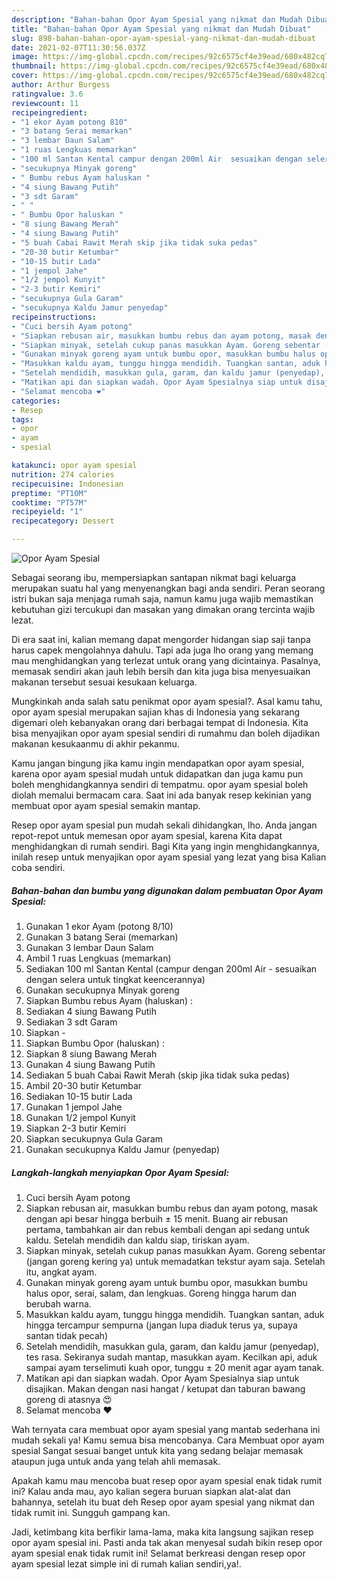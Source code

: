 ```yaml
---
description: "Bahan-bahan Opor Ayam Spesial yang nikmat dan Mudah Dibuat"
title: "Bahan-bahan Opor Ayam Spesial yang nikmat dan Mudah Dibuat"
slug: 898-bahan-bahan-opor-ayam-spesial-yang-nikmat-dan-mudah-dibuat
date: 2021-02-07T11:30:56.037Z
image: https://img-global.cpcdn.com/recipes/92c6575cf4e39ead/680x482cq70/opor-ayam-spesial-foto-resep-utama.jpg
thumbnail: https://img-global.cpcdn.com/recipes/92c6575cf4e39ead/680x482cq70/opor-ayam-spesial-foto-resep-utama.jpg
cover: https://img-global.cpcdn.com/recipes/92c6575cf4e39ead/680x482cq70/opor-ayam-spesial-foto-resep-utama.jpg
author: Arthur Burgess
ratingvalue: 3.6
reviewcount: 11
recipeingredient:
- "1 ekor Ayam potong 810"
- "3 batang Serai memarkan"
- "3 lembar Daun Salam"
- "1 ruas Lengkuas memarkan"
- "100 ml Santan Kental campur dengan 200ml Air  sesuaikan dengan selera untuk tingkat keencerannya"
- "secukupnya Minyak goreng"
- " Bumbu rebus Ayam haluskan "
- "4 siung Bawang Putih"
- "3 sdt Garam"
- " "
- " Bumbu Opor haluskan "
- "8 siung Bawang Merah"
- "4 siung Bawang Putih"
- "5 buah Cabai Rawit Merah skip jika tidak suka pedas"
- "20-30 butir Ketumbar"
- "10-15 butir Lada"
- "1 jempol Jahe"
- "1/2 jempol Kunyit"
- "2-3 butir Kemiri"
- "secukupnya Gula Garam"
- "secukupnya Kaldu Jamur penyedap"
recipeinstructions:
- "Cuci bersih Ayam potong"
- "Siapkan rebusan air, masukkan bumbu rebus dan ayam potong, masak dengan api besar hingga berbuih ± 15 menit. Buang air rebusan pertama, tambahkan air dan rebus kembali dengan api sedang untuk kaldu. Setelah mendidih dan kaldu siap, tiriskan ayam."
- "Siapkan minyak, setelah cukup panas masukkan Ayam. Goreng sebentar (jangan goreng kering ya) untuk memadatkan tekstur ayam saja. Setelah itu, angkat ayam."
- "Gunakan minyak goreng ayam untuk bumbu opor, masukkan bumbu halus opor, serai, salam, dan lengkuas. Goreng hingga harum dan berubah warna."
- "Masukkan kaldu ayam, tunggu hingga mendidih. Tuangkan santan, aduk hingga tercampur sempurna (jangan lupa diaduk terus ya, supaya santan tidak pecah)"
- "Setelah mendidih, masukkan gula, garam, dan kaldu jamur (penyedap), tes rasa. Sekiranya sudah mantap, masukkan ayam. Kecilkan api, aduk sampai ayam terselimuti kuah opor, tunggu ± 20 menit agar ayam tanak."
- "Matikan api dan siapkan wadah. Opor Ayam Spesialnya siap untuk disajikan. Makan dengan nasi hangat / ketupat dan taburan bawang goreng di atasnya 😍"
- "Selamat mencoba ❤"
categories:
- Resep
tags:
- opor
- ayam
- spesial

katakunci: opor ayam spesial 
nutrition: 274 calories
recipecuisine: Indonesian
preptime: "PT10M"
cooktime: "PT57M"
recipeyield: "1"
recipecategory: Dessert

---
```



![Opor Ayam Spesial](https://img-global.cpcdn.com/recipes/92c6575cf4e39ead/680x482cq70/opor-ayam-spesial-foto-resep-utama.jpg)

Sebagai seorang ibu, mempersiapkan santapan nikmat bagi keluarga merupakan suatu hal yang menyenangkan bagi anda sendiri. Peran seorang istri bukan saja menjaga rumah saja, namun kamu juga wajib memastikan kebutuhan gizi tercukupi dan masakan yang dimakan orang tercinta wajib lezat.

Di era  saat ini, kalian memang dapat mengorder hidangan siap saji tanpa harus capek mengolahnya dahulu. Tapi ada juga lho orang yang memang mau menghidangkan yang terlezat untuk orang yang dicintainya. Pasalnya, memasak sendiri akan jauh lebih bersih dan kita juga bisa menyesuaikan makanan tersebut sesuai kesukaan keluarga. 



Mungkinkah anda salah satu penikmat opor ayam spesial?. Asal kamu tahu, opor ayam spesial merupakan sajian khas di Indonesia yang sekarang digemari oleh kebanyakan orang dari berbagai tempat di Indonesia. Kita bisa menyajikan opor ayam spesial sendiri di rumahmu dan boleh dijadikan makanan kesukaanmu di akhir pekanmu.

Kamu jangan bingung jika kamu ingin mendapatkan opor ayam spesial, karena opor ayam spesial mudah untuk didapatkan dan juga kamu pun boleh menghidangkannya sendiri di tempatmu. opor ayam spesial boleh diolah memalui bermacam cara. Saat ini ada banyak resep kekinian yang membuat opor ayam spesial semakin mantap.

Resep opor ayam spesial pun mudah sekali dihidangkan, lho. Anda jangan repot-repot untuk memesan opor ayam spesial, karena Kita dapat menghidangkan di rumah sendiri. Bagi Kita yang ingin menghidangkannya, inilah resep untuk menyajikan opor ayam spesial yang lezat yang bisa Kalian coba sendiri.

<!--inarticleads1-->

##### Bahan-bahan dan bumbu yang digunakan dalam pembuatan Opor Ayam Spesial:

1. Gunakan 1 ekor Ayam (potong 8/10)
1. Gunakan 3 batang Serai (memarkan)
1. Gunakan 3 lembar Daun Salam
1. Ambil 1 ruas Lengkuas (memarkan)
1. Sediakan 100 ml Santan Kental (campur dengan 200ml Air - sesuaikan dengan selera untuk tingkat keencerannya)
1. Gunakan secukupnya Minyak goreng
1. Siapkan  Bumbu rebus Ayam (haluskan) :
1. Sediakan 4 siung Bawang Putih
1. Sediakan 3 sdt Garam
1. Siapkan  -
1. Siapkan  Bumbu Opor (haluskan) :
1. Siapkan 8 siung Bawang Merah
1. Gunakan 4 siung Bawang Putih
1. Sediakan 5 buah Cabai Rawit Merah (skip jika tidak suka pedas)
1. Ambil 20-30 butir Ketumbar
1. Sediakan 10-15 butir Lada
1. Gunakan 1 jempol Jahe
1. Gunakan 1/2 jempol Kunyit
1. Siapkan 2-3 butir Kemiri
1. Siapkan secukupnya Gula Garam
1. Gunakan secukupnya Kaldu Jamur (penyedap)




<!--inarticleads2-->

##### Langkah-langkah menyiapkan Opor Ayam Spesial:

1. Cuci bersih Ayam potong
1. Siapkan rebusan air, masukkan bumbu rebus dan ayam potong, masak dengan api besar hingga berbuih ± 15 menit. Buang air rebusan pertama, tambahkan air dan rebus kembali dengan api sedang untuk kaldu. Setelah mendidih dan kaldu siap, tiriskan ayam.
1. Siapkan minyak, setelah cukup panas masukkan Ayam. Goreng sebentar (jangan goreng kering ya) untuk memadatkan tekstur ayam saja. Setelah itu, angkat ayam.
1. Gunakan minyak goreng ayam untuk bumbu opor, masukkan bumbu halus opor, serai, salam, dan lengkuas. Goreng hingga harum dan berubah warna.
1. Masukkan kaldu ayam, tunggu hingga mendidih. Tuangkan santan, aduk hingga tercampur sempurna (jangan lupa diaduk terus ya, supaya santan tidak pecah)
1. Setelah mendidih, masukkan gula, garam, dan kaldu jamur (penyedap), tes rasa. Sekiranya sudah mantap, masukkan ayam. Kecilkan api, aduk sampai ayam terselimuti kuah opor, tunggu ± 20 menit agar ayam tanak.
1. Matikan api dan siapkan wadah. Opor Ayam Spesialnya siap untuk disajikan. Makan dengan nasi hangat / ketupat dan taburan bawang goreng di atasnya 😍
1. Selamat mencoba ❤




Wah ternyata cara membuat opor ayam spesial yang mantab sederhana ini mudah sekali ya! Kamu semua bisa mencobanya. Cara Membuat opor ayam spesial Sangat sesuai banget untuk kita yang sedang belajar memasak ataupun juga untuk anda yang telah ahli memasak.

Apakah kamu mau mencoba buat resep opor ayam spesial enak tidak rumit ini? Kalau anda mau, ayo kalian segera buruan siapkan alat-alat dan bahannya, setelah itu buat deh Resep opor ayam spesial yang nikmat dan tidak rumit ini. Sungguh gampang kan. 

Jadi, ketimbang kita berfikir lama-lama, maka kita langsung sajikan resep opor ayam spesial ini. Pasti anda tak akan menyesal sudah bikin resep opor ayam spesial enak tidak rumit ini! Selamat berkreasi dengan resep opor ayam spesial lezat simple ini di rumah kalian sendiri,ya!.

